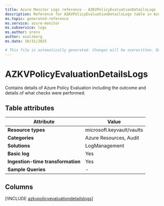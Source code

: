 ```yaml
---
title: Azure Monitor Logs reference - AZKVPolicyEvaluationDetailsLogs
description: Reference for AZKVPolicyEvaluationDetailsLogs table in Azure Monitor Logs.
ms.topic: generated-reference
ms.service: azure-monitor
ms.subservice: logs
ms.author: orens
author: osalzberg
ms.date: 10/31/2025

# This file is automatically generated. Changes will be overwritten. Do not change this file directly.
---
```


# AZKVPolicyEvaluationDetailsLogs

Contains details of Azure Policy Evaluation including the outcome and details of what checks were performed.


## Table attributes

|Attribute|Value|
|---|---|
|**Resource types**|microsoft.keyvault/vaults|
|**Categories**|Azure Resources, Audit|
|**Solutions**| LogManagement|
|**Basic log**|Yes|
|**Ingestion-time transformation**|Yes|
|**Sample Queries**|-|



## Columns
  
[!INCLUDE [azkvpolicyevaluationdetailslogs](~/reusable-content/ce-skilling/azure/includes/azure-monitor/reference/tables/azkvpolicyevaluationdetailslogs-include.md)]
